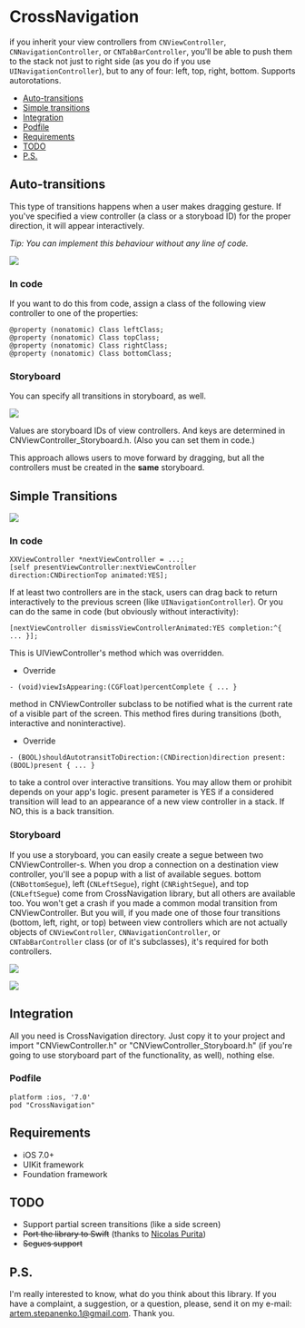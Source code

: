 # CrossNavigation

if you inherit your view controllers from `CNViewController`, `CNNavigationController`, or `CNTabBarController`, you'll be able to push them to the stack not just to right side (as you do if you use `UINavigationController`), but to any of four: left, top, right, bottom. Supports autorotations.

- [Auto-transitions](#auto-transitions)
- [Simple transitions](#simple-transitions)
- [Integration](#integration)
 - [Podfile](#podfile)
- [Requirements](#requirements)
- [TODO](#todo)
- [P.S.](#ps)

## Auto-transitions

This type of transitions happens when a user makes dragging gesture. If you've specified a view controller (a class or a storyboad ID) for the proper direction, it will appear interactively.

<em>Tip: You can implement this behaviour without any line of code.</em>

![](https://github.com/artemstepanenko/CrossNavigation/blob/master/README%20Graphics/demo_storyboard.gif)

### In code

If you want to do this from code, assign a class of the following view controller to one of the properties:

```
@property (nonatomic) Class leftClass;
@property (nonatomic) Class topClass;
@property (nonatomic) Class rightClass;
@property (nonatomic) Class bottomClass;
```

### Storyboard

You can specify all transitions in storyboard, as well.

![](https://github.com/artemstepanenko/CrossNavigation/blob/master/README%20Graphics/demo_storyboard_inspector.png)

Values are storyboard IDs of view controllers. And keys are determined in CNViewController_Storyboard.h. (Also you can set them in code.)

This approach allows users to move forward by dragging, but all the controllers must be created in the **same** storyboard.

## Simple Transitions

![](https://github.com/artemstepanenko/CrossNavigation/blob/master/README%20Graphics/demo_present.gif)

### In code

``` objc
XXViewController *nextViewController = ...;
[self presentViewController:nextViewController direction:CNDirectionTop animated:YES];
```

If at least two controllers are in the stack, users can drag back to return interactively to the previous screen (like `UINavigationController`). Or you can do the same in code (but obviously without interactivity):

``` objc
[nextViewController dismissViewControllerAnimated:YES completion:^{ ... }];
```

This is UIViewController's method which was overridden.

- Override

``` objc
- (void)viewIsAppearing:(CGFloat)percentComplete { ... }
```

method in CNViewController subclass to be notified what is the current rate of a visible part of the screen. This method fires during transitions (both, interactive and noninteractive).

- Override

``` objc
- (BOOL)shouldAutotransitToDirection:(CNDirection)direction present:(BOOL)present { ... }
```

to take a control over interactive transitions. You may allow them or prohibit depends on your app's logic.
present parameter is YES if a considered transition will lead to an appearance of a new view controller in a stack. If NO, this is a back transition.

### Storyboard

If you use a storyboard, you can easily create a segue between two CNViewController-s. When you drop a connection on a destination view controller, you'll see a popup with a list of available segues. bottom (`CNBottomSegue`), left (`CNLeftSegue`), right (`CNRightSegue`), and top (`CNLeftSegue`) come from CrossNavigation library, but all others are available too. You won't get a crash if you made a common modal transition from CNViewController. But you will, if you made one of those four transitions (bottom, left, right, or top) between view controllers which are not actually objects of `CNViewController`, `CNNavigationController`, or `CNTabBarController` class (or of it's subclasses), it's required for both controllers.

![](https://github.com/artemstepanenko/CrossNavigation/blob/master/README%20Graphics/demo_segue_connecting.png)

![](https://github.com/artemstepanenko/CrossNavigation/blob/master/README%20Graphics/demo_segue_inspector.png)

## Integration

All you need is CrossNavigation directory. Just copy it to your project and import "CNViewController.h" or "CNViewController_Storyboard.h" (if you're going to use storyboard part of the functionality, as well), nothing else.

### Podfile

```
platform :ios, '7.0'
pod "CrossNavigation"
```

## Requirements

- iOS 7.0+
- UIKit framework
- Foundation framework

## TODO

- Support partial screen transitions (like a side screen)
- <s>Port the library to Swift</s> (thanks to [Nicolas Purita](https://github.com/nicopuri))
- <s>Segues support</s>

## P.S.

I'm really interested to know, what do you think about this library. If you have a complaint, a suggestion, or a question, please, send it on my e-mail: artem.stepanenko.1@gmail.com. Thank you.
